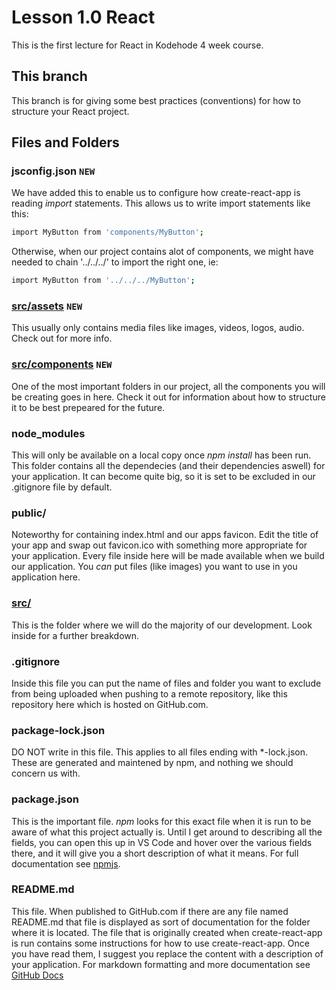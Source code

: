 # Lesson 1.0 React
This is the first lecture for React in Kodehode 4 week course.

## This branch
This branch is for giving some best practices (conventions) for how to structure your React project.

## Files and Folders
### jsconfig.json ```NEW```
We have added this to enable us to configure how create-react-app is reading *import* statements.
This allows us to write import statements like this:
```sh
import MyButton from 'components/MyButton';
```
Otherwise, when our project contains alot of components, we might have needed to chain '../../../' to import the right one, ie:
```sh
import MyButton from '../../../MyButton';
```

### [src/assets](/src/assets/) ```NEW```
This usually only contains media files like images, videos, logos, audio. Check out for more info.

### [src/components](/src/components/) ```NEW```
One of the most important folders in our project, all the components you will be creating goes in here. Check it out for information about how to structure it to be best prepeared for the future.

### node_modules
This will only be available on a local copy once *npm install* has been run.
This folder contains all the dependecies (and their dependencies aswell) for your application.
It can become quite big, so it is set to be excluded in our .gitignore file by default.

### public/
Noteworthy for containing index.html and our apps favicon. Edit the title of your app and swap out favicon.ico with something more appropriate for your application.
Every file inside here will be made available when we build our application. You *can* put files (like images) you want to use in you application here.

### [src/](src/)
This is the folder where we will do the majority of our development. Look inside for a further breakdown.

### .gitignore
Inside this file you can put the name of files and folder you want to exclude from being uploaded when pushing to a remote repository, like this repository here which is hosted on GitHub.com.

### package-lock.json
DO NOT write in this file. This applies to all files ending with *-lock.json. These are generated and maintened by npm, and nothing we should concern us with.

### package.json
This is the important file. *npm* looks for this exact file when it is run to be aware of what this project actually is.
Until I get around to describing all the fields, you can open this up in VS Code and hover over the various fields there, and it will give you a short description of what it means. For full documentation see [npmjs](https://docs.npmjs.com/cli/v8/configuring-npm/package-json).

### README.md
This file. When published to GitHub.com if there are any file named README.md that file is displayed as sort of documentation for the folder where it is located. The file that is originally created when create-react-app is run contains some instructions for how to use create-react-app. Once you have read them, I suggest you replace the content with a description of your application.
For markdown formatting and more documentation see [GitHub Docs](https://docs.github.com/en/repositories/managing-your-repositorys-settings-and-features/customizing-your-repository/about-readmes)